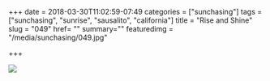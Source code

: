 +++
date = 2018-03-30T11:02:59-07:49
categories = ["sunchasing"]
tags = ["sunchasing", "sunrise", "sausalito", "california"]
title = "Rise and Shine"
slug = "049"
href= ""
summary=""
featuredimg = "/media/sunchasing/049.jpg"

+++

<img src="/media/sunchasing/049.jpg" />